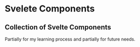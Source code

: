 # Svelete Components

## Collection of Svelte Components

Partially for my learning process and partially for future needs.
